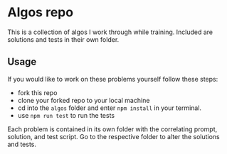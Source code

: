 # Algos repo

This is a collection of algos I work through while training. Included are solutions and tests in their own folder.

## Usage

If you would like to work on these problems yourself follow these steps:

- fork this repo
- clone your forked repo to your local machine
- cd into the `algos` folder and enter `npm install` in your terminal.
- use `npm run test` to run the tests

Each problem is contained in its own folder with the correlating prompt, solution, and test script. Go to the respective folder to alter the solutions and tests.
